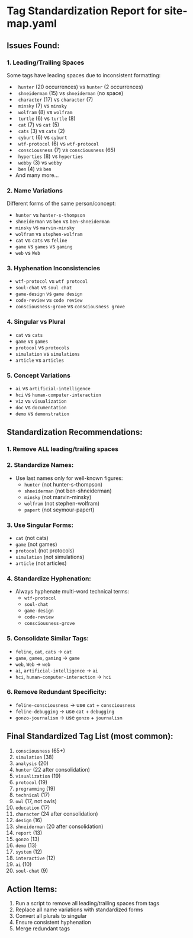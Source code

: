 # Tag Standardization Report for site-map.yaml

## Issues Found:

### 1. Leading/Trailing Spaces
Some tags have leading spaces due to inconsistent formatting:
- ` hunter` (20 occurrences) vs `hunter` (2 occurrences)
- ` shneiderman` (15) vs `shneiderman` (no space)
- ` character` (17) vs `character` (7)
- ` minsky` (7) vs `minsky`
- ` wolfram` (8) vs `wolfram`
- ` turtle` (6) vs `turtle` (8)
- ` cat` (7) vs `cat` (5)
- ` cats` (3) vs `cats` (2)
- ` cyburt` (6) vs `cyburt`
- ` wtf-protocol` (6) vs `wtf-protocol`
- ` consciousness` (7) vs `consciousness` (65)
- ` hyperties` (8) vs `hyperties`
- ` webby` (3) vs `webby`
- ` ben` (4) vs `ben`
- And many more...

### 2. Name Variations
Different forms of the same person/concept:
- `hunter` vs `hunter-s-thompson` 
- `shneiderman` vs `ben` vs `ben-shneiderman`
- `minsky` vs `marvin-minsky`
- `wolfram` vs `stephen-wolfram`
- `cat` vs `cats` vs `feline`
- `game` vs `games` vs `gaming`
- `web` vs `Web`

### 3. Hyphenation Inconsistencies
- `wtf-protocol` vs `wtf protocol`
- `soul-chat` vs `soul chat`
- `game-design` vs `game design`
- `code-review` vs `code review`
- `consciousness-grove` vs `consciousness grove`

### 4. Singular vs Plural
- `cat` vs `cats`
- `game` vs `games`
- `protocol` vs `protocols`
- `simulation` vs `simulations`
- `article` vs `articles`

### 5. Concept Variations
- `ai` vs `artificial-intelligence`
- `hci` vs `human-computer-interaction`
- `viz` vs `visualization`
- `doc` vs `documentation`
- `demo` vs `demonstration`

## Standardization Recommendations:

### 1. Remove ALL leading/trailing spaces

### 2. Standardize Names:
- Use last names only for well-known figures:
  - `hunter` (not hunter-s-thompson)
  - `shneiderman` (not ben-shneiderman)
  - `minsky` (not marvin-minsky)
  - `wolfram` (not stephen-wolfram)
  - `papert` (not seymour-papert)

### 3. Use Singular Forms:
- `cat` (not cats)
- `game` (not games)
- `protocol` (not protocols)
- `simulation` (not simulations)
- `article` (not articles)

### 4. Standardize Hyphenation:
- Always hyphenate multi-word technical terms:
  - `wtf-protocol`
  - `soul-chat`
  - `game-design`
  - `code-review`
  - `consciousness-grove`

### 5. Consolidate Similar Tags:
- `feline`, `cat`, `cats` → `cat`
- `game`, `games`, `gaming` → `game`
- `web`, `Web` → `web`
- `ai`, `artificial-intelligence` → `ai`
- `hci`, `human-computer-interaction` → `hci`

### 6. Remove Redundant Specificity:
- `feline-consciousness` → use `cat` + `consciousness`
- `feline-debugging` → use `cat` + `debugging`
- `gonzo-journalism` → use `gonzo` + `journalism`

## Final Standardized Tag List (most common):
1. `consciousness` (65+)
2. `simulation` (38)
3. `analysis` (20)
4. `hunter` (22 after consolidation)
5. `visualization` (19)
6. `protocol` (19)
7. `programming` (19)
8. `technical` (17)
9. `owl` (17, not owls)
10. `education` (17)
11. `character` (24 after consolidation)
12. `design` (16)
13. `shneiderman` (20 after consolidation)
14. `report` (13)
15. `gonzo` (13)
16. `demo` (13)
17. `system` (12)
18. `interactive` (12)
19. `ai` (10)
20. `soul-chat` (9)

## Action Items:
1. Run a script to remove all leading/trailing spaces from tags
2. Replace all name variations with standardized forms
3. Convert all plurals to singular
4. Ensure consistent hyphenation
5. Merge redundant tags 